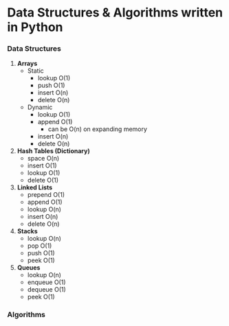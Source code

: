 # Data Structures & Algorithms written in **Python**

### Data Structures

1. **Arrays**
    - Static
        - lookup O(1)
        - push O(1)
        - insert O(n)
        - delete O(n)
    - Dynamic
        - lookup O(1)
        - append O(1)
            - can be O(n) on expanding memory
        - insert O(n)
        - delete O(n)
2. **Hash Tables (Dictionary)**
    - space O(n)
    - insert O(1)
    - lookup O(1)
    - delete O(1)
3. **Linked Lists**
    - prepend O(1)
    - append O(1)
    - lookup O(n)
    - insert O(n)
    - delete O(n)
4. **Stacks**
    - lookup O(n)
    - pop O(1)
    - push O(1)
    - peek O(1)
5. **Queues**
    - lookup O(n)
    - enqueue O(1)
    - dequeue O(1)
    - peek O(1)

### Algorithms